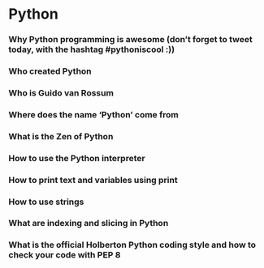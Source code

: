 # Python
### Why Python programming is awesome (don’t forget to tweet today, with the hashtag #pythoniscool :))
### Who created Python
### Who is Guido van Rossum
### Where does the name ‘Python’ come from
### What is the Zen of Python
### How to use the Python interpreter
### How to print text and variables using print
### How to use strings
### What are indexing and slicing in Python
### What is the official Holberton Python coding style and how to check your code with PEP 8


